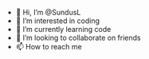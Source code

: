 - 👋 Hi, I’m @SundusL
- 👀 I’m interested in coding
- 🌱 I’m currently learning code
- 💞️ I’m looking to collaborate on friends 
- 📫 How to reach me 

<!---
SundusL/SundusL is a ✨ special ✨ repository because its `README.md` (this file) appears on your GitHub profile.
You can click the Preview link to take a look at your changes.
--->
